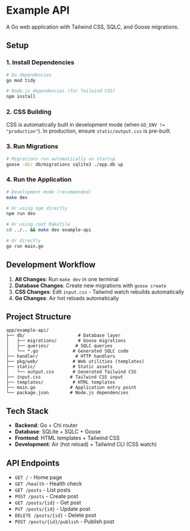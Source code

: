# Example API

A Go web application with Tailwind CSS, SQLC, and Goose migrations.

## Setup

### 1. Install Dependencies

```bash
# Go dependencies
go mod tidy

# Node.js dependencies (for Tailwind CSS)
npm install
```

### 2. CSS Building

CSS is automatically built in development mode (when `GO_ENV != "production"`). In production, ensure `static/output.css` is pre-built.

### 3. Run Migrations

```bash
# Migrations run automatically on startup
goose -dir db/migrations sqlite3 ./app.db up
```

### 4. Run the Application

```bash
# Development mode (recommended)
make dev

# Or using npm directly
npm run dev

# Or using root Makefile
cd ../.. && make dev example-api

# Or directly
go run main.go
```

## Development Workflow

1. **All Changes**: Run `make dev` in one terminal
2. **Database Changes**: Create new migrations with `goose create`
3. **CSS Changes**: Edit `input.css` - Tailwind watch rebuilds automatically
4. **Go Changes**: Air hot reloads automatically

## Project Structure

```
app/example-api/
├── db/                    # Database layer
│   ├── migrations/        # Goose migrations
│   ├── queries/          # SQLC queries
│   └── *.go             # Generated SQLC code
├── handler/              # HTTP handlers
├── pkg/web/             # Web utilities (templates)
├── static/              # Static assets
│   └── output.css       # Generated Tailwind CSS
├── input.css           # Tailwind CSS input
├── templates/           # HTML templates
├── main.go             # Application entry point
└── package.json        # Node.js dependencies
```

## Tech Stack

- **Backend**: Go + Chi router
- **Database**: SQLite + SQLC + Goose
- **Frontend**: HTML templates + Tailwind CSS
- **Development**: Air (hot reload) + Tailwind CLI (CSS watch)

## API Endpoints

- `GET /` - Home page
- `GET /health` - Health check
- `GET /posts` - List posts
- `POST /posts` - Create post
- `GET /posts/{id}` - Get post
- `PUT /posts/{id}` - Update post
- `DELETE /posts/{id}` - Delete post
- `POST /posts/{id}/publish` - Publish post
